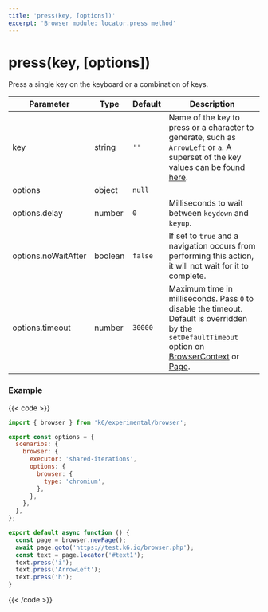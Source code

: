 ```yaml
---
title: 'press(key, [options])'
excerpt: 'Browser module: locator.press method'
---
```


# press(key, [options])

Press a single key on the keyboard or a combination of keys.

<TableWithNestedRows>

| Parameter           | Type    | Default | Description                                                                                                                                                                                                                                                   |
| ------------------- | ------- | ------- | ------------------------------------------------------------------------------------------------------------------------------------------------------------------------------------------------------------------------------------------------------------- |
| key                 | string  | `''`    | Name of the key to press or a character to generate, such as `ArrowLeft` or `a`. A superset of the key values can be found [here](https://developer.mozilla.org/en-US/docs/Web/API/UI_Events/Keyboard_event_key_values).                                      |
| options             | object  | `null`  |                                                                                                                                                                                                                                                               |
| options.delay       | number  | `0`     | Milliseconds to wait between `keydown` and `keyup`.                                                                                                                                                                                                           |
| options.noWaitAfter | boolean | `false` | If set to `true` and a navigation occurs from performing this action, it will not wait for it to complete.                                                                                                                                                    |
| options.timeout     | number  | `30000` | Maximum time in milliseconds. Pass `0` to disable the timeout. Default is overridden by the `setDefaultTimeout` option on [BrowserContext](/javascript-api/k6-experimental/browser/browsercontext/) or [Page](/javascript-api/k6-experimental/browser/page/). |

</TableWithNestedRows>

### Example

{{< code >}}

```javascript
import { browser } from 'k6/experimental/browser';

export const options = {
  scenarios: {
    browser: {
      executor: 'shared-iterations',
      options: {
        browser: {
          type: 'chromium',
        },
      },
    },
  },
};

export default async function () {
  const page = browser.newPage();
  await page.goto('https://test.k6.io/browser.php');
  const text = page.locator('#text1');
  text.press('i');
  text.press('ArrowLeft');
  text.press('h');
}
```

{{< /code >}}
